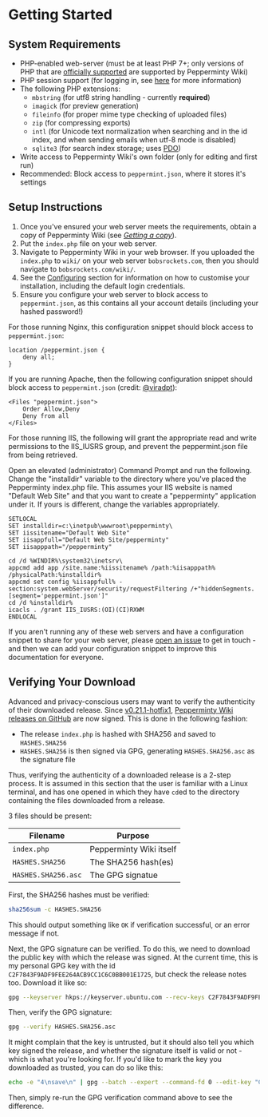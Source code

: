 # Getting Started

## System Requirements
- PHP-enabled web-server (must be at least PHP 7+; only versions of PHP that are [officially supported](https://www.php.net/supported-versions.php) are supported by Pepperminty Wiki)
- PHP session support (for logging in, see [here](https://php.net/manual/en/session.installation.php) for more information)
- The following PHP extensions:
	- `mbstring` (for utf8 string handling - currently **required**)
	- `imagick` (for preview generation)
	- `fileinfo` (for proper mime type checking of uploaded files)
	- `zip` (for compressing exports)
	- `intl` (for Unicode text normalization when searching and in the id index, and when sending emails when utf-8 mode is disabled)
	- `sqlite3` (for search index storage; uses [PDO](https://www.php.net/manual/en/ref.pdo-sqlite.php))
- Write access to Pepperminty Wiki's own folder (only for editing and first run)
- Recommended: Block access to `peppermint.json`, where it stores it's settings


## Setup Instructions
1. Once you've ensured your web server meets the requirements, obtain a copy of Pepperminty Wiki (see _[Getting a copy](05-Getting-A-Copy.html)_).
2. Put the `index.php` file on your web server.
3. Navigate to Pepperminty Wiki in your web browser. If you uploaded the `index.php` to `wiki/` on your web server `bobsrockets.com`, then you should navigate to `bobsrockets.com/wiki/`.
4. See the [Configuring](06-Configuration.html) section for information on how to customise your installation, including the default login credentials.
5. Ensure you configure your web server to block access to `peppermint.json`, as this contains all your account details (including your hashed password!)

For those running Nginx, this configuration snippet should block access to `peppermint.json`:

```nginx
location /peppermint.json {
	deny all;
}
```

If you are running Apache, then the following configuration snippet should block access to `peppermint.json` (credit: [@viradpt](https://github.com/sbrl/Pepperminty-Wiki/issues/224#issuecomment-912683114)):

```htaccess
<Files "peppermint.json">
    Order Allow,Deny
    Deny from all
</Files>
```

For those running IIS, the following will grant the appropriate read and write permissions to the IIS_IUSRS group, and prevent the peppermint.json file from being retrieved.

Open an elevated (administrator) Command Prompt and run the following.
Change the "installdir" variable to the directory where you've placed the Pepperminty index.php file.
This assumes your IIS website is named "Default Web Site" and that you want to create a "pepperminty" application under it. If yours is different, change the variables appropriately.

```
SETLOCAL
SET installdir=c:\inetpub\wwwroot\pepperminty\
SET iissitename="Default Web Site"
SET iisappfull="Default Web Site/pepperminty"
SET iisapppath="/pepperminty"

cd /d %WINDIR%\system32\inetsrv\
appcmd add app /site.name:%iissitename% /path:%iisapppath% /physicalPath:%installdir%
appcmd set config %iisappfull% -section:system.webServer/security/requestFiltering /+"hiddenSegments.[segment='peppermint.json']"
cd /d %installdir%
icacls . /grant IIS_IUSRS:(OI)(CI)RXWM
ENDLOCAL
```

If you aren't running any of these web servers and have a configuration snippet to share for your web server, please [open an issue](https://github.com/sbrl/Pepperminty-Wiki/issues/new) to get in touch - and then we can add your configuration snippet to improve this documentation for everyone.


## Verifying Your Download
Advanced and privacy-conscious users may want to verify the authenticity of their downloaded release. Since [v0.21.1-hotfix1](https://github.com/sbrl/Pepperminty-Wiki/releases/tag/v0.21.1-hotfix1), [Pepperminty Wiki releases on GitHub](https://github.com/sbrl/Pepperminty-Wiki/releases) are now signed. This is done in the following fashion:

 - The release `index.php` is hashed with SHA256 and saved to `HASHES.SHA256`
 - `HASHES.SHA256` is then signed via GPG, generating `HASHES.SHA256.asc` as the signature file

Thus, verifying the authenticity of a downloaded release is a 2-step process. It is assumed in this section that the user is familiar with a Linux terminal, and has one opened in which they have `cd`ed to the directory containing the files downloaded from a release.

3 files should be present:

Filename			| Purpose
--------------------|----------------------
`index.php`			| Pepperminty Wiki itself
`HASHES.SHA256`		| The SHA256 hash(es)
`HASHES.SHA256.asc`	| The GPG signatue

First, the SHA256 hashes must be verified:

```bash
sha256sum -c HASHES.SHA256
```

This should output something like `OK` if verification successful, or an error message if not.

Next, the GPG signature can be verified. To do this, we need to download the public key with which the release was signed. At the current time, this is my personal GPG key with the id `C2F7843F9ADF9FEE264ACB9CC1C6C0BB001E1725`, but check the release notes too. Download it like so:

```bash
gpg --keyserver hkps://keyserver.ubuntu.com --recv-keys C2F7843F9ADF9FEE264ACB9CC1C6C0BB001E1725
```

Then, verify the GPG signature:

```bash
gpg --verify HASHES.SHA256.asc
```

It might complain that the key is untrusted, but it should also tell you which key signed the release, and whether the signature itself is valid or not - which is what you're looking for. If you'd like to mark the key you downloaded as trusted, you can do so like this:

```bash
echo -e "4\nsave\n" | gpg --batch --expert --command-fd 0 --edit-key "C2F7843F9ADF9FEE264ACB9CC1C6C0BB001E1725" trust >/dev/null 2>&1;
```

Then, simply re-run the GPG verification command above to see the difference.
